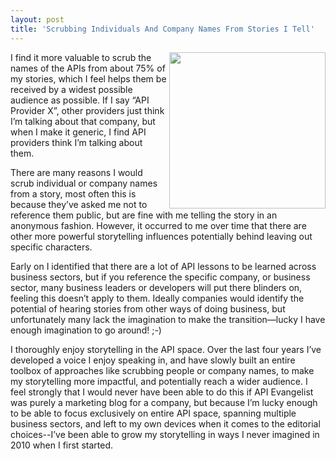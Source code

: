 ```yaml
---
layout: post
title: 'Scrubbing Individuals And Company Names From Stories I Tell'
---
```

<p><img src="https://s3.amazonaws.com/kinlane-productions/bw-icons/bw-anonymous-person.png" alt="" width="250" align="right" /></p>
<p>I find it more valuable to scrub the names of the APIs from about 75% of my stories, which I feel helps them be received by a widest possible audience as possible. If I say &ldquo;API Provider X&rdquo;, other providers just think I&rsquo;m talking about that company, but when I make it generic, I find API providers think I&rsquo;m talking about them.</p>
<p>There are many reasons I would scrub individual or company names from a story, most often this is because they&rsquo;ve asked me not to reference them public, but are fine with me telling the story in an anonymous fashion. However, it occurred to me over time that there are other more powerful storytelling influences potentially behind leaving out specific characters.</p>
<p>Early on I identified that there are a lot of API lessons to be learned across business sectors, but if you reference the specific company, or business sector, many business leaders or developers will put there blinders on, feeling this doesn&rsquo;t apply to them. Ideally companies would identify the potential of hearing stories from other ways of doing business, but unfortunately many lack the imagination to make the transition&mdash;lucky I have enough imagination to go around! ;-)</p>
<p>I thoroughly enjoy storytelling in the API space. Over the last four years I&rsquo;ve developed a voice I enjoy speaking in, and have slowly built an entire toolbox of approaches like scrubbing people or company names, to make my storytelling more impactful, and potentially reach a wider audience. I feel strongly that I would never have been able to do this if API Evangelist was purely a marketing blog for a company, but because I&rsquo;m lucky enough to be able to focus exclusively on entire API space, spanning multiple business sectors, and left to my own devices when it comes to the editorial choices--I&rsquo;ve been able to grow my storytelling in ways I never imagined in 2010 when I first started.</p>